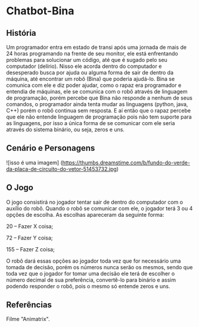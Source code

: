 # Chatbot-Bina

## História
Um programador entra em estado de transi após uma jornada de mais de 24 horas programando na
frente de seu monitor, ele está enfrentando problemas para solucionar um código, até que é sugado
pelo seu computador (delírio). Nisso ele acorda dentro do computador e desesperado busca por
ajuda ou alguma forma de sair de dentro da máquina, até encontrar um robô (Bina) que poderia
ajudá-lo. Bina se comunica com ele e diz poder ajudar, como o rapaz era programador e entendia de
máquinas, ele se comunica com o robô através de linguagem de programação, porém percebe que
Bina não responde a nenhum de seus comandos, o programador ainda tenta mudar as linguagens
(python, java, C++) porém o robô continua sem resposta. E aí então que o rapaz percebe que ele não
entende linguagem de programação pois não tem suporte para as linguagens, por isso a única forma
de se comunicar com ele seria através do sistema binário, ou seja, zeros e uns.

## Cenário e Personagens
![isso é uma imagem] (https://thumbs.dreamstime.com/b/fundo-do-verde-da-placa-de-circuito-do-vetor-51453732.jpg)

## O Jogo
O jogo consistirá no jogador tentar sair de dentro do computador com o auxílio do robô. Quando o
robô se comunicar com ele, o jogador terá 3 ou 4 opções de escolha. As escolhas apareceram da
seguinte forma:

20 – Fazer X coisa;

72 – Fazer Y coisa;

155 – Fazer Z coisa;

O robô dará essas opções ao jogador toda vez que for necessário uma tomada de decisão, porém os
números nunca serão os mesmos, sendo que toda vez que o jogador for tomar uma decisão ele terá
de escolher o número decimal de sua preferência, convertê-lo para binário e assim podendo
responder o robô, pois o mesmo só entende zeros e uns.

## Referências
Filme "Animatrix".